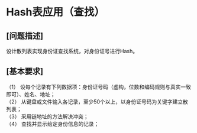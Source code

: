 # Hash表应用（查找）
## [问题描述]
设计散列表实现身份证查找系统，对身份证号进行Hash。 
## [基本要求]
（1） 设每个记录有下列数据项：身份证号码（虚构，位数和编码规则与真实一致即可）、姓名、地址；  
（2） 从键盘或文件输入各记录，至少50个以上，以身份证号码为关键字建立散列表；  
（3） 采用链地址的方法解决冲突；  
（4） 查找并显示给定身份信息的记录；  
